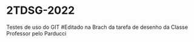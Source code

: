 # 2TDSG-2022
Testes de uso do GIT
#Editado na Brach da tarefa de desenho da Classe Professor pelo Parducci
